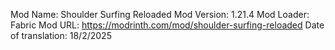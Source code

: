 Mod Name: Shoulder Surfing Reloaded
Mod Version: 1.21.4
Mod Loader: Fabric
Mod URL: https://modrinth.com/mod/shoulder-surfing-reloaded
Date of translation: 18/2/2025